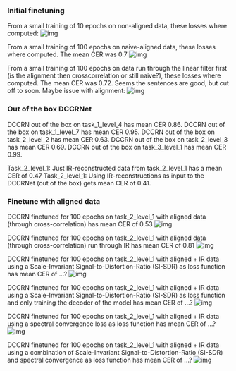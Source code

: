 ### Initial finetuning
From a small training of 10 epochs on non-aligned data, these losses where computed:
![img](ml-models/results/img/losses_per_fold_10epochs.png)

From a small training of 100 epochs on naive-aligned data, these losses where computed. The mean CER was 0.7
![img](ml-models/results/img/losses_per_fold_100epochs_naivepad.png)

From a small training of 100 epochs on data run through the linear filter first (is the alignment then crosscorrelation or still naive?), these losses where computed. The mean CER was 0.72. Seems the sentences are good, but cut off to soon. Maybe issue with alignment:
![img](ml-models/results/img/losses_per_fold_100epochs_linfilter_naivepad.png)

### Out of the box DCCRNet
DCCRN out of the box on task_1_level_4 has mean CER 0.86.
DCCRN out of the box on task_1_level_7 has mean CER 0.95.
DCCRN out of the box on task_2_level_2 has mean CER 0.63.
DCCRN out of the box on task_2_level_3 has mean CER 0.69.
DCCRN out of the box on task_3_level_1 has mean CER 0.99.


Task_2_level_1: Just IR-reconstructed data from task_2_level_1 has a mean CER of 0.47
Task_2_level_1: Using IR-reconstructions as input to the DCCRNet (out of the box) gets mean CER of 0.41.

### Finetune with aligned data
DCCRN finetuned for 100 epochs on task_2_level_1 with aligned data (through cross-correlation) has mean CER of 0.53
![img](ml-models/results/img/losses_per_fold_100epochs_aligned.png)

DCCRN finetuned for 100 epochs on task_2_level_1 with aligned data (through cross-correlation) run through IR has mean CER of 0.81
![img](ml-models/results/img/losses_per_fold_100epochs_aligned.png)

DCCRN finetuned for 100 epochs on task_2_level_1 with aligned + IR data using a Scale-Invariant Signal-to-Distortion-Ratio (SI-SDR) as loss function has mean CER of ...?
![img](ml-models/results/img/losses_per_fold_aligned_ir_sdr.png)

DCCRN finetuned for 100 epochs on task_2_level_1 with aligned + IR data using a Scale-Invariant Signal-to-Distortion-Ratio (SI-SDR) as loss function and only training the decoder of the model has mean CER of ...?
![img](ml-models/results/img/losses_per_fold_aligned_ir_sdr_dec.png)

DCCRN finetuned for 100 epochs on task_2_level_1 with aligned + IR data using a spectral convergence loss as loss function has mean CER of ...?
![img](ml-models/results/img/losses_per_fold_aligned_ir_spec.png)

DCCRN finetuned for 100 epochs on task_2_level_1 with aligned + IR data using a combination of Scale-Invariant Signal-to-Distortion-Ratio (SI-SDR) and spectral convergence as loss function has mean CER of ...?
![img](ml-models/results/img/losses_per_fold_aligned_ir_comb.png)